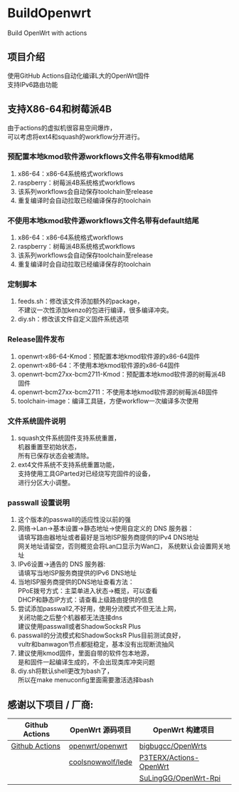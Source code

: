 # BuildOpenwrt
Build OpenWrt with actions

## 项目介绍
使用GitHub Actions自动化编译L大的OpenWrt固件  
支持IPv6路由功能

## 支持X86-64和树莓派4B
由于actions的虚拟机很容易空间爆炸，  
可以考虑将ext4和squash的workflow分开进行。

### 预配置本地kmod软件源workflows文件名带有kmod结尾
1. x86-64：x86-64系统格式workflows
4. raspberry：树莓派4B系统格式workflows
5. 该系列workflows会自动保存toolchain至release
6. 重复编译时会自动拉取已经编译保存的toolchain

### 不使用本地kmod软件源workflows文件名带有default结尾
1. x86-64：x86-64系统格式workflows
3. raspberry：树莓派4B系统格式workflows
5. 该系列workflows会自动保存toolchain至release
6. 重复编译时会自动拉取已经编译保存的toolchain

### 定制脚本
1. feeds.sh：修改该文件添加额外的package，  
不建议一次性添加kenzo的包进行编译，很多编译冲突。
2. diy.sh：修改该文件自定义固件系统选项

### Release固件发布
1. openwrt-x86-64-Kmod：预配置本地kmod软件源的x86-64固件
2. openwrt-x86-64：不使用本地kmod软件源的x86-64固件
3. openwrt-bcm27xx-bcm2711-Kmod：预配置本地kmod软件源的树莓派4B固件
4. openwrt-bcm27xx-bcm2711：不使用本地kmod软件源的树莓派4B固件
5. toolchain-image：编译工具链，方便workflow一次编译多次使用

### 文件系统固件说明
1. squash文件系统固件支持系统重置，  
  机器重置至初始状态，  
  所有已保存状态会被清除。
2. ext4文件系统不支持系统重置功能，  
  支持使用工具GParted对已经烧写完固件的设备，  
  进行分区大小调整。

### passwall 设置说明
1. 这个版本的passwall的适应性没以前的强  
2. 网络->Lan->基本设置->静态地址->使用自定义的 DNS 服务器：  
  请填写路由器地址或者最好是当地ISP服务商提供的IPv4 DNS地址  
  网关地址请留空，否则概览会将Lan口显示为Wan口，
  系统默认会设置网关地址
3. IPv6设置->通告的 DNS 服务器:  
  请填写当地ISP服务商提供的IPv6 DNS地址 
4. 当地ISP服务商提供的DNS地址查看方法：  
  PPoE拨号方式：主菜单进入状态->概览，可以查看  
  DHCP和静态IP方式：请查看上级路由提供的信息  
5. 尝试添加passwall2,不好用，使用分流模式不但无法上网，  
  关闭功能之后整个机器都无法连接dns    
  建议使用passwall或者ShadowSocksR Plus  
6. passwall的分流模式和ShadowSocksR Plus目前测试良好，  
  vultr和banwagon节点都挺稳定，基本没有出现断流抽风  
7. 建议使用kmod固件，里面自带的软件包本地源，  
  是和固件一起编译生成的，不会出现类库冲突问题  
8. diy.sh将默认shell更改为bash了，  
  所以在make menuconfig里面需要激活选择bash  
  
  
  
  

## 感谢以下项目 / 厂商:

| Github Actions                                        | OpenWrt 源码项目                                             | OpenWrt 构建项目                                             | 
| ----------------------------------------------------- | ------------------------------------------------------------ | ------------------------------------------------------------ | 
| [Github Actions](https://github.com/features/actions) | [openwrt/openwrt](https://github.com/openwrt/openwrt/)       | [bigbugcc/OpenWrts](https://github.com/bigbugcc/OpenWrts) | 
|                                                       | [coolsnowwolf/lede](https://github.com/coolsnowwolf/lede)    | [P3TERX/Actions-OpenWrt](https://github.com/P3TERX/Actions-OpenWrt) | 
|                                                       |                                                              | [SuLingGG/OpenWrt-Rpi](https://github.com/SuLingGG/OpenWrt-Rpi) | 

